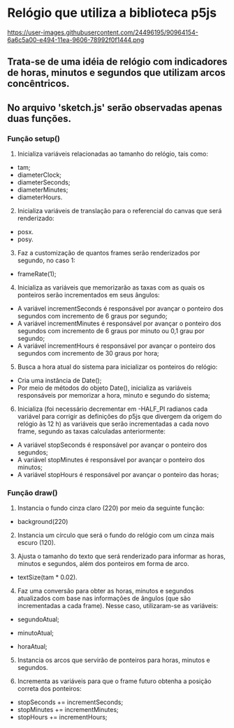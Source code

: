 # Relógio que utiliza a biblioteca p5js

https://user-images.githubusercontent.com/24496195/90964154-6a6c5a00-e494-11ea-9606-78992f0f1444.png

## Trata-se de uma idéia de relógio com indicadores de horas, minutos e segundos que utilizam arcos concêntricos.

## No arquivo 'sketch.js' serão observadas apenas duas funções.

### Função setup()
    
1. Inicializa variáveis relacionadas ao tamanho do relógio, tais como:

* tam;
* diameterClock;
* diameterSeconds;
* diameterMinutes;
* diameterHours.

2. Inicializa variáveis de translação para o referencial do canvas que será renderizado:

* posx.
* posy.

3. Faz a customização de quantos frames serão renderizados por segundo, no caso 1:

* frameRate(1);

4. Inicializa as variáveis que memorizarão as taxas com as quais os ponteiros serão incrementados em seus ângulos:

* A variável incrementSeconds é responsável por avançar o ponteiro dos segundos com incremento de 6 graus por segundo;
* A variável incrementMinutes é responsável por avançar o ponteiro dos segundos com incremento de 6 graus por minuto ou 0,1 grau por segundo;
* A variável incrementHours é responsável por avançar o ponteiro dos segundos com incremento de 30 graus por hora;

5. Busca a hora atual do sistema para inicializar os ponteiros do relógio:

* Cria uma instância de Date();
* Por meio de métodos do objeto Date(), inicializa as variáveis responsáveis por memorizar a hora, minuto e segundo do sistema;

6. Inicializa (foi necessário decrementar em -HALF_PI radianos cada variável para corrigir as definições do p5js que divergem da origem do relógio às 12 h) as variáveis que serão incrementadas a cada novo frame, segundo as taxas calculadas anteriormente:

* A variável stopSeconds é responsável por avançar o ponteiro dos segundos;
* A variável stopMinutes é responsável por avançar o ponteiro dos minutos;
* A variável stopHours é responsável por avançar o ponteiro das horas;


### Função draw()

1. Instancia o fundo cinza claro (220) por meio da seguinte função:

* background(220)

2. Instancia um círculo que será o fundo do relógio com um cinza mais escuro (120).

3. Ajusta o tamanho do texto que será renderizado para informar as horas, minutos e segundos, além dos ponteiros em forma de arco.

* textSize(tam * 0.02).

4. Faz uma conversão para obter as horas, minutos e segundos atualizados com base nas informações de ângulos (que são incrementadas a cada frame). Nesse caso, utilizaram-se as variáveis:

* segundoAtual; 

* minutoAtual;

* horaAtual;

5. Instancia os arcos que servirão de ponteiros para horas, minutos e segundos.

6. Incrementa as variáveis para que o frame futuro obtenha a posição correta dos ponteiros:

* stopSeconds += incrementSeconds;
* stopMinutes += incrementMinutes;
* stopHours += incrementHours;